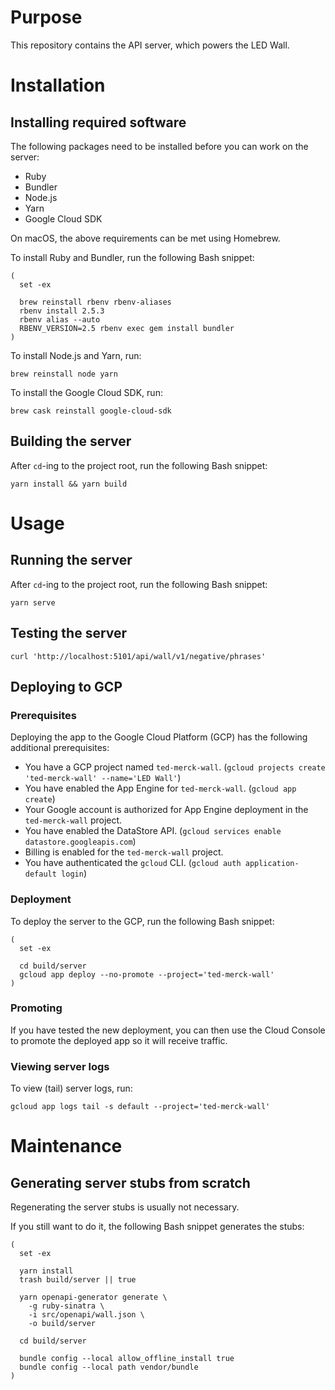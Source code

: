 # Purpose

This repository contains the API server, which powers the LED Wall.


# Installation

## Installing required software

The following packages need to be installed before you can work on the server:

- Ruby
- Bundler
- Node.js
- Yarn
- Google Cloud SDK

On macOS, the above requirements can be met using Homebrew.

To install Ruby and Bundler, run the following Bash snippet:

```
(
  set -ex

  brew reinstall rbenv rbenv-aliases
  rbenv install 2.5.3
  rbenv alias --auto
  RBENV_VERSION=2.5 rbenv exec gem install bundler
)
```

To install Node.js and Yarn, run:

```
brew reinstall node yarn
```

To install the Google Cloud SDK, run:

```
brew cask reinstall google-cloud-sdk
```

## Building the server

After `cd`-ing to the project root, run the following Bash snippet:

```
yarn install && yarn build
```


# Usage

## Running the server

After `cd`-ing to the project root, run the following Bash snippet:

```
yarn serve
```

## Testing the server

```
curl 'http://localhost:5101/api/wall/v1/negative/phrases'
```

## Deploying to GCP

### Prerequisites

Deploying the app to the Google Cloud Platform (GCP) has the following additional prerequisites:

- You have a GCP project named `ted-merck-wall`. (`gcloud projects create 'ted-merck-wall' --name='LED Wall'`)
- You have enabled the App Engine for `ted-merck-wall`. (`gcloud app create`)
- Your Google account is authorized for App Engine deployment in the `ted-merck-wall` project.
- You have enabled the DataStore API. (`gcloud services enable datastore.googleapis.com`)
- Billing is enabled for the `ted-merck-wall` project.
- You have authenticated the `gcloud` CLI. (`gcloud auth application-default login`)

### Deployment

To deploy the server to the GCP, run the following Bash snippet:

```
(
  set -ex

  cd build/server
  gcloud app deploy --no-promote --project='ted-merck-wall'
)
```

### Promoting

If you have tested the new deployment, you can then use the Cloud Console to promote the deployed app so it will receive traffic.

### Viewing server logs

To view (tail) server logs, run:

```
gcloud app logs tail -s default --project='ted-merck-wall'
```


# Maintenance

## Generating server stubs from scratch

Regenerating the server stubs is usually not necessary.

If you still want to do it, the following Bash snippet generates the stubs:

```
(
  set -ex

  yarn install
  trash build/server || true

  yarn openapi-generator generate \
    -g ruby-sinatra \
    -i src/openapi/wall.json \
    -o build/server

  cd build/server

  bundle config --local allow_offline_install true
  bundle config --local path vendor/bundle
)
```
